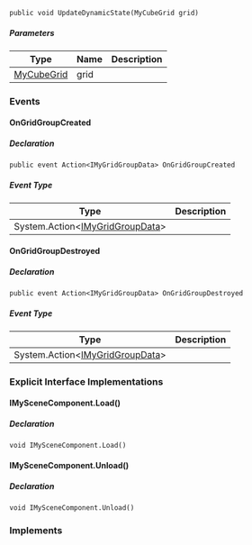 ```
public void UpdateDynamicState(MyCubeGrid grid)
```

##### Parameters

| Type | Name | Description |
| --- | --- | --- |
| [MyCubeGrid](https://keensoftwarehouse.github.io/SpaceEngineersModAPI/api/Sandbox.Game.Entities.MyCubeGrid.html) | grid |     |

### Events

#### OnGridGroupCreated

##### Declaration

```
public event Action<IMyGridGroupData> OnGridGroupCreated
```

##### Event Type

| Type | Description |
| --- | --- |
| System.Action<[IMyGridGroupData](https://keensoftwarehouse.github.io/SpaceEngineersModAPI/api/VRage.Game.ModAPI.IMyGridGroupData.html)\> |     |

#### OnGridGroupDestroyed

##### Declaration

```
public event Action<IMyGridGroupData> OnGridGroupDestroyed
```

##### Event Type

| Type | Description |
| --- | --- |
| System.Action<[IMyGridGroupData](https://keensoftwarehouse.github.io/SpaceEngineersModAPI/api/VRage.Game.ModAPI.IMyGridGroupData.html)\> |     |

### Explicit Interface Implementations

#### IMySceneComponent.Load()

##### Declaration

```
void IMySceneComponent.Load()
```

#### IMySceneComponent.Unload()

##### Declaration

```
void IMySceneComponent.Unload()
```

### Implements
